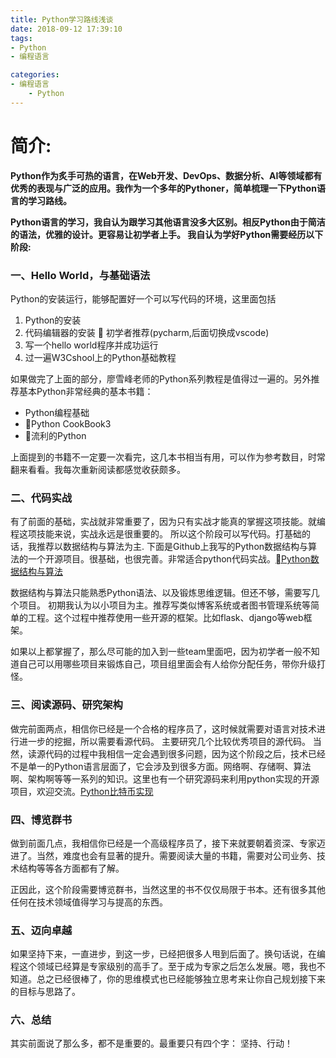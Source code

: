 ```yaml
---
title: Python学习路线浅谈
date: 2018-09-12 17:39:10
tags:
- Python
- 编程语言

categories:
- 编程语言
    - Python
---
```


# 简介:
**Python作为炙手可热的语言，在Web开发、DevOps、数据分析、AI等领域都有优秀的表现与广泛的应用。我作为一个多年的Pythoner，简单梳理一下Python语言的学习路线。**

**Python语言的学习，我自认为跟学习其他语言没多大区别。相反Python由于简洁的语法，优雅的设计。更容易让初学者上手。 我自认为学好Python需要经历以下阶段:**

<!--more-->

### 一、Hello World，与基础语法
Python的安装运行，能够配置好一个可以写代码的环境，这里面包括
1. Python的安装
2. 代码编辑器的安装  初学者推荐(pycharm,后面切换成vscode)
3. 写一个hello world程序并成功运行 
4. 过一遍W3Cshool上的Python基础教程

如果做完了上面的部分，廖雪峰老师的Python系列教程是值得过一遍的。另外推荐基本Python非常经典的基本书籍：
- Python编程基础
- Python CookBook3
- 流利的Python

上面提到的书籍不一定要一次看完，这几本书相当有用，可以作为参考数目，时常翻来看看。我每次重新阅读都感觉收获颇多。

### 二、代码实战
有了前面的基础，实战就非常重要了，因为只有实战才能真的掌握这项技能。就编程这项技能来说，实战永远是很重要的。 所以这个阶段可以写代码。打基础的话，我推荐以数据结构与算法为主. 下面是Github上我写的Python数据结构与算法的一个开源项目。很基础，也很完善。非常适合python代码实战。[Python数据结构与算法](https://github.com/csunny/algorithm)

数据结构与算法只能熟悉Python语法、以及锻炼思维逻辑。但还不够，需要写几个项目。 初期我认为以小项目为主。推荐写类似博客系统或者图书管理系统等简单的工程。这个过程中推荐使用一些开源的框架。比如flask、django等web框架。

如果以上都掌握了，那么尽可能的加入到一些team里面吧，因为初学者一般不知道自己可以用哪些项目来锻炼自己，项目组里面会有人给你分配任务，带你升级打怪。

### 三、阅读源码、研究架构
做完前面两点，相信你已经是一个合格的程序员了，这时候就需要对语言对技术进行进一步的挖掘，所以需要看源代码。 主要研究几个比较优秀项目的源代码。 当然，读源代码的过程中我相信一定会遇到很多问题，因为这个阶段之后，技术已经不是单一的Python语言层面了，它会涉及到很多方面。网络啊、存储啊、算法啊、架构啊等等一系列的知识。这里也有一个研究源码来利用python实现的开源项目，欢迎交流。[Python比特币实现](https://github.com/csunny/py-bitcoin)

### 四、博览群书
做到前面几点，我相信你已经是一个高级程序员了，接下来就要朝着资深、专家迈进了。当然，难度也会有显著的提升。需要阅读大量的书籍，需要对公司业务、技术结构等等各方面都有了解。

正因此，这个阶段需要博览群书，当然这里的书不仅仅局限于书本。还有很多其他任何在技术领域值得学习与提高的东西。

### 五、迈向卓越
如果坚持下来，一直进步，到这一步，已经把很多人甩到后面了。换句话说，在编程这个领域已经算是专家级别的高手了。至于成为专家之后怎么发展。嗯，我也不知道。总之已经很棒了，你的思维模式也已经能够独立思考来让你自己规划接下来的目标与思路了。

### 六、总结
其实前面说了那么多，都不是重要的。最重要只有四个字： 坚持、行动！
